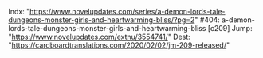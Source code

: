 Indx: "https://www.novelupdates.com/series/a-demon-lords-tale-dungeons-monster-girls-and-heartwarming-bliss/?pg=2"
#404: a-demon-lords-tale-dungeons-monster-girls-and-heartwarming-bliss [c209]
Jump: "https://www.novelupdates.com/extnu/3554741/"
Dest: "https://cardboardtranslations.com/2020/02/02/jm-209-released/"